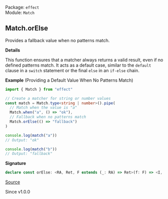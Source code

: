 Package: `effect`<br />
Module: `Match`<br />

## Match.orElse

Provides a fallback value when no patterns match.

**Details**

This function ensures that a matcher always returns a valid result, even if
no defined patterns match. It acts as a default case, similar to the
`default` clause in a `switch` statement or the final `else` in an `if-else`
chain.

**Example** (Providing a Default Value When No Patterns Match)

```ts
import { Match } from "effect"

// Create a matcher for string or number values
const match = Match.type<string | number>().pipe(
  // Match when the value is "a"
  Match.when("a", () => "ok"),
  // Fallback when no patterns match
  Match.orElse(() => "fallback")
)

console.log(match("a"))
// Output: "ok"

console.log(match("b"))
// Output: "fallback"
```

**Signature**

```ts
declare const orElse: <RA, Ret, F extends (_: RA) => Ret>(f: F) => <I, R, A, Pr>(self: Matcher<I, R, RA, A, Pr, Ret>) => [Pr] extends [never] ? (input: I) => Unify<ReturnType<F> | A> : Unify<ReturnType<F> | A>
```

[Source](https://github.com/Effect-TS/effect/tree/main/packages/effect/src/Match.ts#L1106)

Since v1.0.0